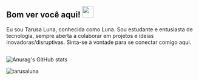 ## Bom ver você aqui! <img src="https://raw.githubusercontent.com/aemmadi/aemmadi/master/wave.gif" width="30">

Eu sou Tarusa Luna, conhecida como Luna. Sou estudante e entusiasta de tecnologia, sempre aberta a colaborar em projetos e ideias inovadoras/disruptivas. Sinta-se à vontade para se conectar comigo aqui.

## 


![Anurag's GitHub stats](https://github-readme-stats.vercel.app/api?username=tarusaluna&show_icons=true&theme=radical)


<p align="left"> <img src="https://komarev.com/ghpvc/?username=tarusaluna&label=Profile%20views&color=C51A4A&style=flat" alt="tarusaluna" /> </p>
